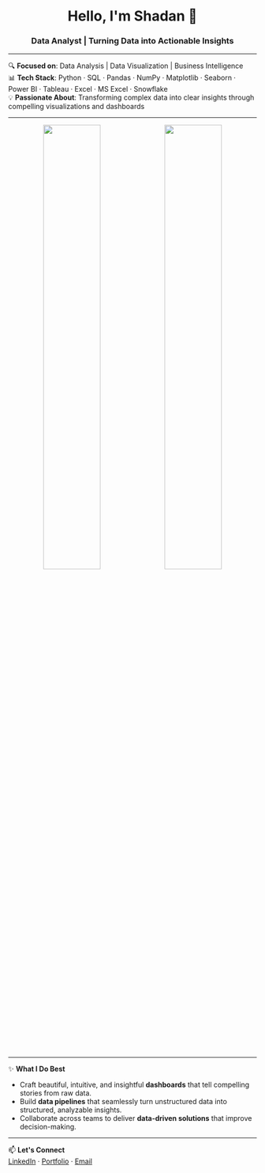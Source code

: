 <h1 align="center">Hello, I'm Shadan 👋</h1>
<h3 align="center">Data Analyst | Turning Data into Actionable Insights</h3>

---

🔍 **Focused on**: Data Analysis | Data Visualization | Business Intelligence  
📊 **Tech Stack**: Python · SQL · Pandas · NumPy · Matplotlib · Seaborn · Power BI · Tableau · Excel · MS Excel · Snowflake  
💡 **Passionate About**: Transforming complex data into clear insights through compelling visualizations and dashboards

---

<p align="center">
  <img src="https://github-readme-stats.vercel.app/api?username=Shadan-techie&show_icons=true&theme=tokyonight" width="48%" />
  <img src="https://github-readme-streak-stats.herokuapp.com/?user=Shadan-techie&theme=tokyonight" width="48%" />
</p>

---

✨ **What I Do Best**  
- Craft beautiful, intuitive, and insightful **dashboards** that tell compelling stories from raw data.  
- Build **data pipelines** that seamlessly turn unstructured data into structured, analyzable insights.  
- Collaborate across teams to deliver **data-driven solutions** that improve decision-making.

---

📫 **Let's Connect**  
[LinkedIn](https://linkedin.com/in/shadan-techie) · [Portfolio](https://shadansarfaraz01.wixsite.com/mysite?rc=test-site) · [Email](shadansarfaraz01@gmail.com)

